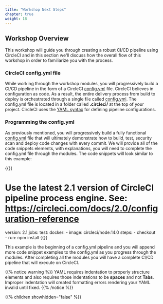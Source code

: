 ```yaml
---
title: "Workshop Next Steps"
chapter: true
weight: 18
---
```


## Workshop Overview

This workshop will guide you through creating a robust CI/CD pipeline using CircleCI and in this section we'll discuss how the overall flow of this workshop in order to familiarize you with the process. 

### CircleCI config.yml file
While working through the workshop modules, you will progressively build a CI/CD pipeline in the form of a CircleCI [config.yml][1] file. CircleCI believes in configuration as code. As a result, the entire delivery process from build to deploy is orchestrated through a single file called [config.yml][1]. The config.yml file is located in a folder called **.circleci/** at the top of your project. CircleCI uses the [YAML syntax][2] for defining pipeline configurations.

### Programming the config.yml

As previously mentioned, you will progressively build a fully functional [config.yml][1] file that will ultimately demonstrate how to build, test, security scan and deploy code changes with every commit. We will provide all of the code snippets elements, with explanations, you will need to complete the config.yml file through the modules. The code snippets will look similar to this example:

{{<highlight yaml>}}
# Use the latest 2.1 version of CircleCI pipeline process engine. See: https://circleci.com/docs/2.0/configuration-reference
version: 2.1
jobs:
  test:
    docker:
      - image: circleci/node:14.0
    steps:
      - checkout
      - run: npm install
{{</highlight>}}

This example is the beginning of a config.yml pipeline and you will append more code snippet examples to the config.yml as you progress through the modules. After completing all the modules you will have a complete CI/CD pipeline that will execute on CircleCI.

{{% notice warning %}}
YAML requires indentation to properly structure elements and also requires those indentations to be **spaces** and not **Tabs**. Improper indentation will created formatting errors rendering your YAML invalid until fixed.
{{% /notice %}}


<!-- URL Links index -->
[1]: https://circleci.com/docs/2.0/config-intro/#getting-started-with-circleci-config
[2]: https://circleci.com/docs/2.0/writing-yaml/


{{% children showhidden="false" %}}
